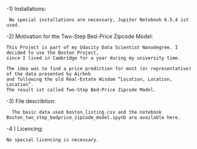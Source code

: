 -1) Installations:

     No special installations are necessary, Jupiter Notebook 6.5.4 ist used.

-2) Motivation for the Two-Step Bed-Price Zipcode Model:

    This Project is part of my Udacity Data Scientist Nanodegree. I decided to use the Boston Project, 
    since I lived in Cambridge for a year during my university time.
    
    The idea was to find a price prediction for most (or representative) of the data presented by Airbnb
    and following the old Real-Estate Wisdom “Location, Location, Location”. 
    The result ist called Two-Step Bed-Price Zipcode Model.
  
-3) File describtion:
  
      The basic data used boston_listing.csv and the notebook Boston_two_step_bedprice_zipcode_model.ipynb are available here.

-4 ) Licencing:
  
    No special licencing is necessary.


  

<!---
emmerich66/emmerich66 is a ✨ special ✨ repository because its `README.md` (this file) appears on your GitHub profile.
You can click the Preview link to take a look at your changes.
--->
